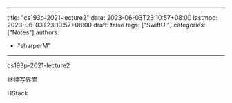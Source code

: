 
---
title: "cs193p-2021-lecture2"
date: 2023-06-03T23:10:57+08:00
lastmod: 2023-06-03T23:10:57+08:00
draft: false
tags: ["SwiftUI"]
categories: ["Notes"]
authors:
- "sharperM"
---

cs193p-2021-lecture2

继续写界面

HStack

